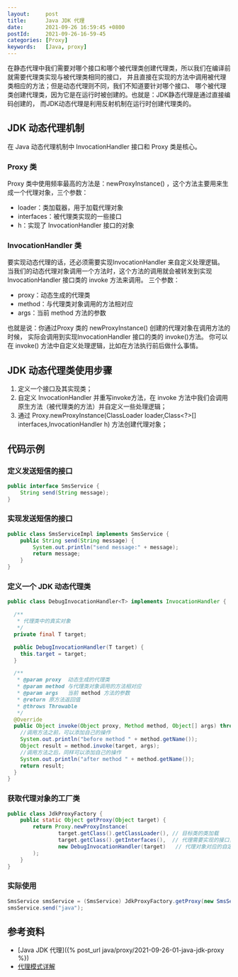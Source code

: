 ```yaml
---
layout:     post
title:      Java JDK 代理
date:       2021-09-26 16:59:45 +0800
postId:     2021-09-26-16-59-45
categories: [Proxy]
keywords:   [Java, proxy]
---
```


在静态代理中我们需要对哪个接口和哪个被代理类创建代理类，所以我们在编译前就需要代理类实现与被代理类相同的接口，
并且直接在实现的方法中调用被代理类相应的方法；但是动态代理则不同，我们不知道要针对哪个接口、
哪个被代理类创建代理类，因为它是在运行时被创建的。也就是：JDK静态代理是通过直接编码创建的，
而JDK动态代理是利用反射机制在运行时创建代理类的。

## JDK 动态代理机制
在 Java 动态代理机制中 InvocationHandler 接口和 Proxy 类是核心。

### Proxy 类
Proxy 类中使用频率最高的方法是：newProxyInstance() ，这个方法主要用来生成一个代理对象，三个参数：
* loader：类加载器，用于加载代理对象
* interfaces：被代理类实现的一些接口
* h：实现了 InvocationHandler 接口的对象

### InvocationHandler 类
要实现动态代理的话，还必须需要实现InvocationHandler 来自定义处理逻辑。 
当我们的动态代理对象调用一个方法时，这个方法的调用就会被转发到实现InvocationHandler 接口类的 invoke 方法来调用。
三个参数：
* proxy：动态生成的代理类
* method：与代理类对象调用的方法相对应
* args：当前 method 方法的参数

也就是说：你通过Proxy 类的 newProxyInstance() 创建的代理对象在调用方法的时候，
实际会调用到实现InvocationHandler 接口的类的 invoke()方法。 你可以在 invoke() 
方法中自定义处理逻辑，比如在方法执行前后做什么事情。

## JDK 动态代理类使用步骤
1. 定义一个接口及其实现类；
2. 自定义 InvocationHandler 并重写invoke方法，在 invoke 方法中我们会调用原生方法（被代理类的方法）并自定义一些处理逻辑；
3. 通过 Proxy.newProxyInstance(ClassLoader loader,Class<?>[] interfaces,InvocationHandler h) 方法创建代理对象；

## 代码示例
### 定义发送短信的接口
```java
public interface SmsService {
    String send(String message);
}
```
### 实现发送短信的接口
```java
public class SmsServiceImpl implements SmsService {
    public String send(String message) {
        System.out.println("send message:" + message);
        return message;
    }
}
```
### 定义一个 JDK 动态代理类
```java
public class DebugInvocationHandler<T> implements InvocationHandler {

  /**
   * 代理类中的真实对象
   */
  private final T target;

  public DebugInvocationHandler(T target) {
    this.target = target;
  }

  /**
   * @param proxy  动态生成的代理类
   * @param method 与代理类对象调用的方法相对应
   * @param args   当前 method 方法的参数
   * @return 原方法返回值
   * @throws Throwable
   */
  @Override
  public Object invoke(Object proxy, Method method, Object[] args) throws Throwable {
    //调用方法之前，可以添加自己的操作
    System.out.println("before method " + method.getName());
    Object result = method.invoke(target, args);
    //调用方法之后，同样可以添加自己的操作
    System.out.println("after method " + method.getName());
    return result;
  }
}
```

### 获取代理对象的工厂类
```java
public class JdkProxyFactory {
    public static Object getProxy(Object target) {
        return Proxy.newProxyInstance(
                target.getClass().getClassLoader(), // 目标类的类加载
                target.getClass().getInterfaces(),  // 代理需要实现的接口，可指定多个
                new DebugInvocationHandler(target)   // 代理对象对应的自定义 InvocationHandler
        );
    }
}
```

### 实际使用 
```java
SmsService smsService = (SmsService) JdkProxyFactory.getProxy(new SmsServiceImpl());
smsService.send("java");
```


## 参考资料
* [Java JDK 代理]({% post_url java/proxy/2021-09-26-01-java-jdk-proxy %})
* [代理模式详解](https://github.com/Snailclimb/JavaGuide/blob/master/docs/java/basis/代理模式详解.md)
